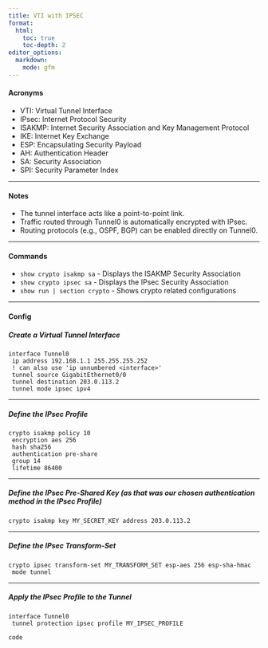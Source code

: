 ```yaml
---
title: VTI with IPSEC
format:
  html:
    toc: true
    toc-depth: 2
editor_options:
  markdown:
    mode: gfm
---
```


#### Acronyms

- VTI: Virtual Tunnel Interface
- IPsec: Internet Protocol Security
- ISAKMP: Internet Security Association and Key Management Protocol
- IKE: Internet Key Exchange
- ESP: Encapsulating Security Payload
- AH: Authentication Header
- SA: Security Association
- SPI: Security Parameter Index

---

#### Notes

- The tunnel interface acts like a point-to-point link.
- Traffic routed through Tunnel0 is automatically encrypted with IPsec.
- Routing protocols (e.g., OSPF, BGP) can be enabled directly on Tunnel0.
	
---

#### Commands
- `show crypto isakmp sa` - Displays the ISAKMP Security Association
- `show crypto ipsec sa` - Displays the IPsec Security Association
- `show run | section crypto` - Shows crypto related configurations

---

#### Config

##### Create a Virtual Tunnel Interface

```
interface Tunnel0
 ip address 192.168.1.1 255.255.255.252
 ! can also use 'ip unnumbered <interface>'
 tunnel source GigabitEthernet0/0
 tunnel destination 203.0.113.2
 tunnel mode ipsec ipv4
```

---

##### Define the IPsec Profile

```
crypto isakmp policy 10
 encryption aes 256
 hash sha256
 authentication pre-share
 group 14
 lifetime 86400
```

---

##### Define the IPsec Pre-Shared Key (as that was our chosen authentication method in the IPsec Profile)

```
crypto isakmp key MY_SECRET_KEY address 203.0.113.2
```

---

##### Define the IPsec Transform-Set

```
crypto ipsec transform-set MY_TRANSFORM_SET esp-aes 256 esp-sha-hmac
 mode tunnel
```

---

##### Apply the IPsec Profile to the Tunnel

```
interface Tunnel0
 tunnel protection ipsec profile MY_IPSEC_PROFILE
```

```
code
```